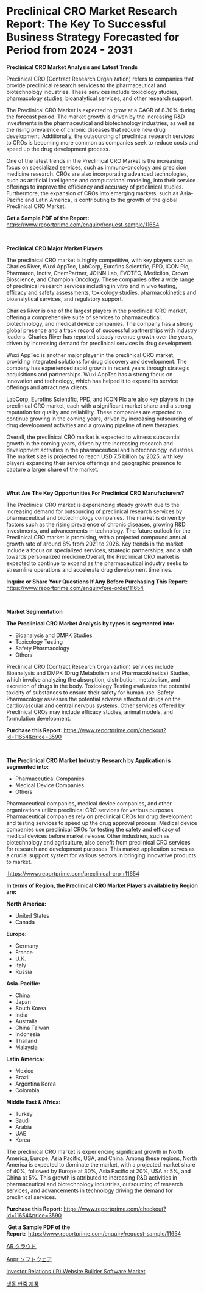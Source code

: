 <p><h1>Preclinical CRO Market Research Report: The Key To Successful Business Strategy Forecasted for Period from 2024 - 2031</h1></p><p><strong>Preclinical CRO Market Analysis and Latest Trends</strong></p>
<p><p>Preclinical CRO (Contract Research Organization) refers to companies that provide preclinical research services to the pharmaceutical and biotechnology industries. These services include toxicology studies, pharmacology studies, bioanalytical services, and other research support.</p><p>The Preclinical CRO Market is expected to grow at a CAGR of 8.30% during the forecast period. The market growth is driven by the increasing R&D investments in the pharmaceutical and biotechnology industries, as well as the rising prevalence of chronic diseases that require new drug development. Additionally, the outsourcing of preclinical research services to CROs is becoming more common as companies seek to reduce costs and speed up the drug development process.</p><p>One of the latest trends in the Preclinical CRO Market is the increasing focus on specialized services, such as immuno-oncology and precision medicine research. CROs are also incorporating advanced technologies, such as artificial intelligence and computational modeling, into their service offerings to improve the efficiency and accuracy of preclinical studies. Furthermore, the expansion of CROs into emerging markets, such as Asia-Pacific and Latin America, is contributing to the growth of the global Preclinical CRO Market.</p></p>
<p><strong>Get a Sample PDF of the Report:&nbsp;</strong> <a href="https://www.reportprime.com/enquiry/request-sample/11654">https://www.reportprime.com/enquiry/request-sample/11654</a></p>
<p>&nbsp;</p>
<p><strong>Preclinical CRO Major Market Players</strong></p>
<p><p>The preclinical CRO market is highly competitive, with key players such as Charles River, Wuxi AppTec, LabCorp, Eurofins Scientific, PPD, ICON Plc, Pharmaron, Inotiv, ChemPartner, JOINN Lab, EVOTEC, Medicilon, Crown Bioscience, and Champion Oncology. These companies offer a wide range of preclinical research services including in vitro and in vivo testing, efficacy and safety assessments, toxicology studies, pharmacokinetics and bioanalytical services, and regulatory support.</p><p>Charles River is one of the largest players in the preclinical CRO market, offering a comprehensive suite of services to pharmaceutical, biotechnology, and medical device companies. The company has a strong global presence and a track record of successful partnerships with industry leaders. Charles River has reported steady revenue growth over the years, driven by increasing demand for preclinical services in drug development.</p><p>Wuxi AppTec is another major player in the preclinical CRO market, providing integrated solutions for drug discovery and development. The company has experienced rapid growth in recent years through strategic acquisitions and partnerships. Wuxi AppTec has a strong focus on innovation and technology, which has helped it to expand its service offerings and attract new clients.</p><p>LabCorp, Eurofins Scientific, PPD, and ICON Plc are also key players in the preclinical CRO market, each with a significant market share and a strong reputation for quality and reliability. These companies are expected to continue growing in the coming years, driven by increasing outsourcing of drug development activities and a growing pipeline of new therapies.</p><p>Overall, the preclinical CRO market is expected to witness substantial growth in the coming years, driven by the increasing research and development activities in the pharmaceutical and biotechnology industries. The market size is projected to reach USD 7.5 billion by 2025, with key players expanding their service offerings and geographic presence to capture a larger share of the market.</p></p>
<p>&nbsp;</p>
<p><strong>What Are The Key Opportunities For Preclinical CRO Manufacturers?</strong></p>
<p><p>The Preclinical CRO market is experiencing steady growth due to the increasing demand for outsourcing of preclinical research services by pharmaceutical and biotechnology companies. The market is driven by factors such as the rising prevalence of chronic diseases, growing R&D investments, and advancements in technology. The future outlook for the Preclinical CRO market is promising, with a projected compound annual growth rate of around 8% from 2021 to 2026. Key trends in the market include a focus on specialized services, strategic partnerships, and a shift towards personalized medicine.Overall, the Preclinical CRO market is expected to continue to expand as the pharmaceutical industry seeks to streamline operations and accelerate drug development timelines.</p></p>
<p><strong>Inquire or Share Your Questions If Any Before Purchasing This Report:</strong> <a href="https://www.reportprime.com/enquiry/pre-order/11654">https://www.reportprime.com/enquiry/pre-order/11654</a></p>
<p>&nbsp;</p>
<p><strong>Market Segmentation</strong></p>
<p><strong>The Preclinical CRO Market Analysis by types is segmented into:</strong></p>
<p><ul><li>Bioanalysis and DMPK Studies</li><li>Toxicology Testing</li><li>Safety Pharmacology</li><li>Others</li></ul></p>
<p><p>Preclinical CRO (Contract Research Organization) services include Bioanalysis and DMPK (Drug Metabolism and Pharmacokinetics) Studies, which involve analyzing the absorption, distribution, metabolism, and excretion of drugs in the body. Toxicology Testing evaluates the potential toxicity of substances to ensure their safety for human use. Safety Pharmacology assesses the potential adverse effects of drugs on the cardiovascular and central nervous systems. Other services offered by Preclinical CROs may include efficacy studies, animal models, and formulation development.</p></p>
<p><strong>Purchase this Report:&nbsp;</strong><a href="https://www.reportprime.com/checkout?id=11654&price=3590">https://www.reportprime.com/checkout?id=11654&price=3590</a></p>
<p>&nbsp;</p>
<p><strong>The Preclinical CRO Market Industry Research by Application is segmented into:</strong></p>
<p><ul><li>Pharmaceutical Companies</li><li>Medical Device Companies</li><li>Others</li></ul></p>
<p><p>Pharmaceutical companies, medical device companies, and other organizations utilize preclinical CRO services for various purposes. Pharmaceutical companies rely on preclinical CROs for drug development and testing services to speed up the drug approval process. Medical device companies use preclinical CROs for testing the safety and efficacy of medical devices before market release. Other industries, such as biotechnology and agriculture, also benefit from preclinical CRO services for research and development purposes. This market application serves as a crucial support system for various sectors in bringing innovative products to market.</p></p>
<p><a href="https://www.reportprime.com/preclinical-cro-r11654">&nbsp;https://www.reportprime.com/preclinical-cro-r11654</a></p>
<p><strong>In terms of Region, the Preclinical CRO Market Players available by Region are:</strong></p>
<p>
    <p> <strong> North America: </strong>
        <ul>
            <li>United States</li>
            <li>Canada</li>
        </ul>
        </p> 
    <p> <strong> Europe: </strong>
        <ul>
            <li>Germany</li>
            <li>France</li>
            <li>U.K.</li>
            <li>Italy</li>
            <li>Russia</li>
        </ul>
        </p> 
    <p> <strong> Asia-Pacific: </strong>
        <ul>
            <li>China</li>
            <li>Japan</li>
            <li>South Korea</li>
            <li>India</li>
            <li>Australia</li>
            <li>China Taiwan</li>
            <li>Indonesia</li>
            <li>Thailand</li>
            <li>Malaysia</li>
        </ul>
        </p> 
    <p> <strong> Latin America: </strong>
        <ul>
            <li>Mexico</li>
            <li>Brazil</li>
            <li>Argentina Korea</li>
            <li>Colombia</li>
        </ul>
        </p> 
    <p> <strong> Middle East & Africa: </strong>
        <ul>
            <li>Turkey</li>
            <li>Saudi</li>
            <li>Arabia</li>
            <li>UAE</li>
            <li>Korea</li>
        </ul>
    </p>
    </p>
<p><p>The preclinical CRO market is experiencing significant growth in North America, Europe, Asia Pacific, USA, and China. Among these regions, North America is expected to dominate the market, with a projected market share of 40%, followed by Europe at 30%, Asia Pacific at 20%, USA at 5%, and China at 5%. This growth is attributed to increasing R&D activities in pharmaceutical and biotechnology industries, outsourcing of research services, and advancements in technology driving the demand for preclinical services.</p></p>
<p><strong>Purchase this Report: </strong><a href="https://www.reportprime.com/checkout?id=11654&price=3590">https://www.reportprime.com/checkout?id=11654&price=3590</a></p>
<p>&nbsp;<strong>Get a Sample PDF of the Report:&nbsp;&nbsp;</strong><a href="https://www.reportprime.com/enquiry/request-sample/11654">https://www.reportprime.com/enquiry/request-sample/11654</a></p>
<p><strong></strong></p>
<p><p><a href="https://github.com/cnnriuez22368/Market-Research-Report-List-1/blob/main/992320826386.md">AR クラウド</a></p><p><a href="https://github.com/LeanneBruen2023/Market-Research-Report-List-1/blob/main/614584526387.md">Anpr ソフトウェア</a></p><p><a href="https://github.com/Sarissaschmalingtr6fz2739/Market-Research-Report-List-2/blob/main/investor-relations-ir-website-builder-software-market.md">Investor Relations (IR) Website Builder Software Market</a></p><p><a href="https://github.com/wallacBahrtyinger567686/Market-Research-Report-List-1/blob/main/331023324481.md">냉동 반죽 제품</a></p></p>